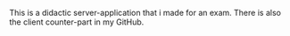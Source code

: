 This is a didactic server-application that i made for an exam.
There is also the client counter-part in my GitHub.

